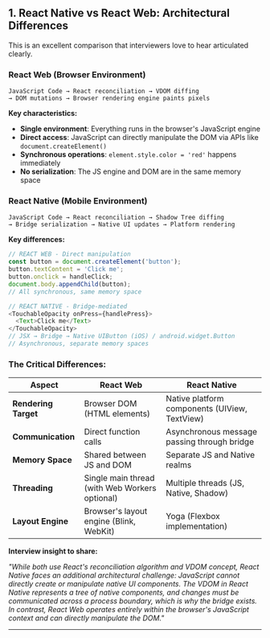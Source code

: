 ## **1. React Native vs React Web: Architectural Differences**

This is an excellent comparison that interviewers love to hear articulated clearly.

### **React Web (Browser Environment)**

```
JavaScript Code → React reconciliation → VDOM diffing 
→ DOM mutations → Browser rendering engine paints pixels
```

**Key characteristics:**
- **Single environment**: Everything runs in the browser's JavaScript engine
- **Direct access**: JavaScript can directly manipulate the DOM via APIs like `document.createElement()`
- **Synchronous operations**: `element.style.color = 'red'` happens immediately
- **No serialization**: The JS engine and DOM are in the same memory space

### **React Native (Mobile Environment)**

```
JavaScript Code → React reconciliation → Shadow Tree diffing
→ Bridge serialization → Native UI updates → Platform rendering
```

**Key differences:**

```javascript
// REACT WEB - Direct manipulation
const button = document.createElement('button');
button.textContent = 'Click me';
button.onclick = handleClick;
document.body.appendChild(button);
// All synchronous, same memory space

// REACT NATIVE - Bridge-mediated
<TouchableOpacity onPress={handlePress}>
  <Text>Click me</Text>
</TouchableOpacity>
// JSX → Bridge → Native UIButton (iOS) / android.widget.Button
// Asynchronous, separate memory spaces
```

### **The Critical Differences:**

| Aspect | React Web | React Native |
|--------|-----------|--------------|
| **Rendering Target** | Browser DOM (HTML elements) | Native platform components (UIView, TextView) |
| **Communication** | Direct function calls | Asynchronous message passing through bridge |
| **Memory Space** | Shared between JS and DOM | Separate JS and Native realms |
| **Threading** | Single main thread (with Web Workers optional) | Multiple threads (JS, Native, Shadow) |
| **Layout Engine** | Browser's layout engine (Blink, WebKit) | Yoga (Flexbox implementation) |

**Interview insight to share:**

*"While both use React's reconciliation algorithm and VDOM concept, React Native faces an additional architectural challenge: JavaScript cannot directly create or manipulate native UI components. The VDOM in React Native represents a tree of native components, and changes must be communicated across a process boundary, which is why the bridge exists. In contrast, React Web operates entirely within the browser's JavaScript context and can directly manipulate the DOM."*

---
